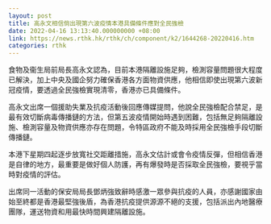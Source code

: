 ```yaml
---
layout: post
title: 高永文相信倘出現第六波疫情本港具備條件應對全民強檢
date: 2022-04-16 13:13:40.000000000 +08:00
link: https://news.rthk.hk/rthk/ch/component/k2/1644268-20220416.htm
categories: rthk
---
```


食物及衞生局前局長高永文認為，目前本港隔離設施足夠，檢測容量問題很大程度已解決，加上中央及國企努力確保香港各方面物資供應，他相信即使出現第六波新冠疫情，要透過全民強檢實現清零，香港亦已具備條件。

高永文出席一個援助失業及抗疫活動後回應傳媒提問，他說全民強檢配合禁足，是最有效切斷病毒傳播鏈的方法，但第五波疫情開始時遇到困難，包括無足夠隔離設施、檢測容量及物資供應亦存在問題，令特區政府不能及時採用全民強檢手段切斷傳播鏈。

本港下星期四起逐步放寬社交距離措施，高永文估計或會令疫情反彈，但相信香港是自律的地方，最重要是做好個人防護，再有爆發時是否採取全民強檢，要視乎當時對疫情的評估。

出席同一活動的保安局局長鄧炳強致辭時感激一眾參與抗疫的人員，亦感謝國家由始至終都是香港最堅強後盾，為香港抗疫提供源源不絕的支援，包括派出內地醫療團隊，運送物資和用最快時間興建隔離設施。
